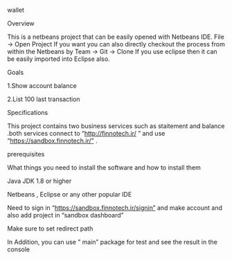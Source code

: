 wallet

Overview

This is a netbeans project that can be easily opened with Netbeans IDE. File -> Open Project If you want you can also directly checkout the process from within the Netbeans by Team -> Git -> Clone If you use eclipse then it can be easily imported into Eclipse also.

Goals

1.Show account balance

2.List 100 last transaction

Specifications

This project contains two business services such as staitement and balance .both services connect to “http://finnotech.ir/ ” and use “https://sandbox.finnotech.ir/” .

prerequisites

What things you need to install the software and how to install them

Java JDK 1.8 or higher

Netbeans , Eclipse or any other popular IDE

Need to sign in “https://sandbox.finnotech.ir/signin” and make account and also add project in “sandbox dashboard”

Make sure to set redirect path

In Addition, you can use ” main” package for test and see the result in the console
